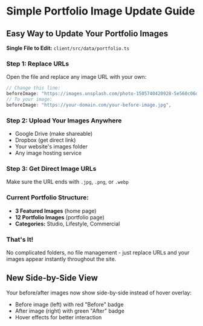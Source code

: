# Simple Portfolio Image Update Guide

## Easy Way to Update Your Portfolio Images

**Single File to Edit:** `client/src/data/portfolio.ts`

### Step 1: Replace URLs
Open the file and replace any image URL with your own:

```typescript
// Change this line:
beforeImage: "https://images.unsplash.com/photo-1505740420928-5e560c06d30e",
// To your image:
beforeImage: "https://your-domain.com/your-before-image.jpg",
```

### Step 2: Upload Your Images Anywhere
- Google Drive (make shareable)
- Dropbox (get direct link)  
- Your website's images folder
- Any image hosting service

### Step 3: Get Direct Image URLs
Make sure the URL ends with `.jpg`, `.png`, or `.webp`

### Current Portfolio Structure:
- **3 Featured Images** (home page)
- **12 Portfolio Images** (portfolio page)
- **Categories:** Studio, Lifestyle, Commercial

### That's It!
No complicated folders, no file management - just replace URLs and your images appear instantly throughout the site.

## New Side-by-Side View
Your before/after images now show side-by-side instead of hover overlay:
- Before image (left) with red "Before" badge
- After image (right) with green "After" badge
- Hover effects for better interaction